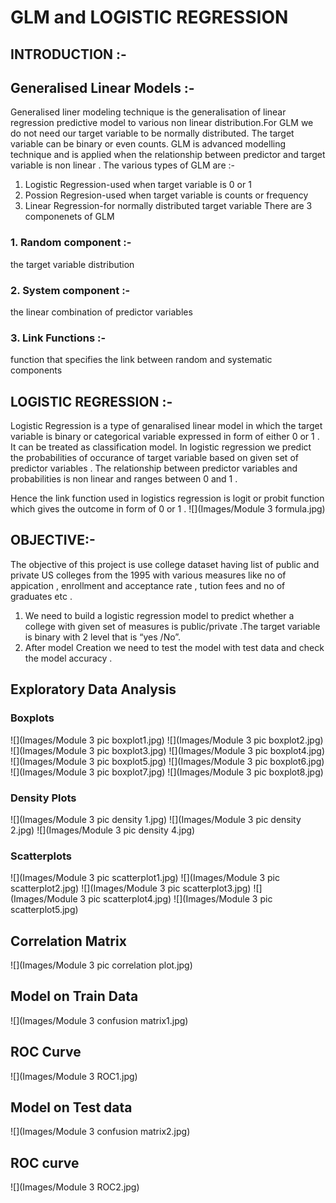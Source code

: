 # GLM and LOGISTIC REGRESSION
## INTRODUCTION :-
## Generalised Linear Models :-
Generalised liner modeling technique is the generalisation of linear regression predictive model to various non linear distribution.For GLM we do not need our target variable to be normally distributed. The target variable can be binary or even counts.
GLM is advanced modelling technique and is applied when the relationship between predictor and target variable is non linear . 
The various types of GLM are :-
1.	Logistic Regression-used when target variable is 0 or 1
2.	Possion Regresion-used when target variable is counts or frequency
3.	Linear Regression-for normally distributed target variable
There are 3 componenets of GLM 
### 1.	Random component :- 
the target variable distribution
### 2.	System component :- 
the linear combination of predictor variables 
### 3.	Link Functions :- 
function that specifies the link between random and systematic components
## LOGISTIC REGRESSION :-
Logistic Regression is a type of genaralised linear model in which the target variable is binary or categorical variable expressed in form of either 0 or 1 . It can be treated as classification model.
In logistic regression we predict the probabilities of occurance of target variable based on given set of predictor variables . The relationship between predictor variables and probabilities is non linear and ranges between 0 and 1 .
 
Hence the link function used in logistics regression is logit or probit function which gives the outcome in form of 0 or 1 .
![](Images/Module 3 formula.jpg)
 
## OBJECTIVE:-
The objective of this project is use college dataset having list of public and private US colleges from the 1995 with various measures like no of appication , enrollment and acceptance rate , tution fees and no of graduates etc .
1. We need to build a logistic regression model to predict whether a college with given set of measures is public/private .The target variable is binary with 2 level that is “yes /No”.
2. After model Creation we need to test the model with test data and check the model accuracy .
## Exploratory Data Analysis
### Boxplots
![](Images/Module 3 pic boxplot1.jpg)
![](Images/Module 3 pic boxplot2.jpg)
![](Images/Module 3 pic boxplot3.jpg)
![](Images/Module 3 pic boxplot4.jpg)
![](Images/Module 3 pic boxplot5.jpg)
![](Images/Module 3 pic boxplot6.jpg)
![](Images/Module 3 pic boxplot7.jpg)
![](Images/Module 3 pic boxplot8.jpg)
### Density Plots
![](Images/Module 3 pic density 1.jpg)
![](Images/Module 3 pic density 2.jpg)
![](Images/Module 3 pic density 4.jpg)
### Scatterplots
![](Images/Module 3 pic scatterplot1.jpg)
![](Images/Module 3 pic scatterplot2.jpg)
![](Images/Module 3 pic scatterplot3.jpg)
![](Images/Module 3 pic scatterplot4.jpg)
![](Images/Module 3 pic scatterplot5.jpg)
## Correlation Matrix
![](Images/Module 3 pic correlation plot.jpg)
## Model on Train Data
![](Images/Module 3 confusion matrix1.jpg)
## ROC Curve
![](Images/Module 3 ROC1.jpg)
## Model on Test data
![](Images/Module 3 confusion matrix2.jpg)
## ROC curve
![](Images/Module 3 ROC2.jpg)


